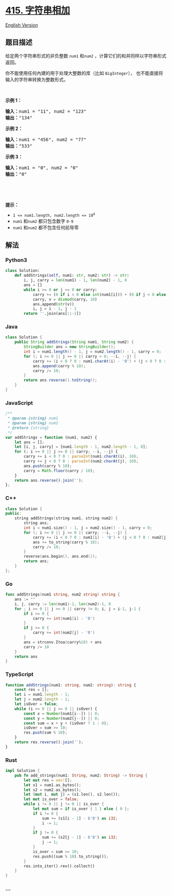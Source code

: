 # [415. 字符串相加](https://leetcode.cn/problems/add-strings)

[English Version](/solution/0400-0499/0415.Add%20Strings/README_EN.md)

## 题目描述

<!-- 这里写题目描述 -->

<p>给定两个字符串形式的非负整数&nbsp;<code>num1</code> 和<code>num2</code>&nbsp;，计算它们的和并同样以字符串形式返回。</p>

<p>你不能使用任何內建的用于处理大整数的库（比如 <code>BigInteger</code>），&nbsp;也不能直接将输入的字符串转换为整数形式。</p>

<p>&nbsp;</p>

<p><strong>示例 1：</strong></p>

<pre>
<strong>输入：</strong>num1 = "11", num2 = "123"
<strong>输出：</strong>"134"
</pre>

<p><strong>示例 2：</strong></p>

<pre>
<strong>输入：</strong>num1 = "456", num2 = "77"
<strong>输出：</strong>"533"
</pre>

<p><strong>示例 3：</strong></p>

<pre>
<strong>输入：</strong>num1 = "0", num2 = "0"
<strong>输出：</strong>"0"
</pre>

<p>&nbsp;</p>

<p>&nbsp;</p>

<p><strong>提示：</strong></p>

<ul>
	<li><code>1 &lt;= num1.length, num2.length &lt;= 10<sup>4</sup></code></li>
	<li><code>num1</code> 和<code>num2</code> 都只包含数字&nbsp;<code>0-9</code></li>
	<li><code>num1</code> 和<code>num2</code> 都不包含任何前导零</li>
</ul>

## 解法

<!-- 这里可写通用的实现逻辑 -->

<!-- tabs:start -->

### **Python3**

<!-- 这里可写当前语言的特殊实现逻辑 -->

```python
class Solution:
    def addStrings(self, num1: str, num2: str) -> str:
        i, j, carry = len(num1) - 1, len(num2) - 1, 0
        ans = []
        while i >= 0 or j >= 0 or carry:
            carry += (0 if i < 0 else int(num1[i])) + (0 if j < 0 else int(num2[j]))
            carry, v = divmod(carry, 10)
            ans.append(str(v))
            i, j = i - 1, j - 1
        return ''.join(ans[::-1])
```

### **Java**

<!-- 这里可写当前语言的特殊实现逻辑 -->

```java
class Solution {
    public String addStrings(String num1, String num2) {
        StringBuilder ans = new StringBuilder();
        int i = num1.length() - 1, j = num2.length() - 1, carry = 0;
        for (; i >= 0 || j >= 0 || carry > 0; --i, --j) {
            carry += (i < 0 ? 0 : num1.charAt(i) - '0') + (j < 0 ? 0 : num2.charAt(j) - '0');
            ans.append(carry % 10);
            carry /= 10;
        }
        return ans.reverse().toString();
    }
}
```

### **JavaScript**

```js
/**
 * @param {string} num1
 * @param {string} num2
 * @return {string}
 */
var addStrings = function (num1, num2) {
    let ans = [];
    let [i, j, carry] = [num1.length - 1, num2.length - 1, 0];
    for (; i >= 0 || j >= 0 || carry; --i, --j) {
        carry += i < 0 ? 0 : parseInt(num1.charAt(i), 10);
        carry += j < 0 ? 0 : parseInt(num2.charAt(j), 10);
        ans.push(carry % 10);
        carry = Math.floor(carry / 10);
    }
    return ans.reverse().join('');
};
```

### **C++**

```cpp
class Solution {
public:
    string addStrings(string num1, string num2) {
        string ans;
        int i = num1.size() - 1, j = num2.size() - 1, carry = 0;
        for (; i >= 0 || j >= 0 || carry; --i, --j) {
            carry += (i < 0 ? 0 : num1[i] - '0') + (j < 0 ? 0 : num2[j] - '0');
            ans += to_string(carry % 10);
            carry /= 10;
        }
        reverse(ans.begin(), ans.end());
        return ans;
    }
};
```

### **Go**

```go
func addStrings(num1 string, num2 string) string {
	ans := ""
	i, j, carry := len(num1)-1, len(num2)-1, 0
	for ; i >= 0 || j >= 0 || carry != 0; i, j = i-1, j-1 {
		if i >= 0 {
			carry += int(num1[i] - '0')
		}
		if j >= 0 {
			carry += int(num2[j] - '0')
		}
		ans = strconv.Itoa(carry%10) + ans
		carry /= 10
	}
	return ans
}
```

### **TypeScript**

```ts
function addStrings(num1: string, num2: string): string {
    const res = [];
    let i = num1.length - 1;
    let j = num2.length - 1;
    let isOver = false;
    while (i >= 0 || j >= 0 || isOver) {
        const x = Number(num1[i--]) || 0;
        const y = Number(num2[j--]) || 0;
        const sum = x + y + (isOver ? 1 : 0);
        isOver = sum >= 10;
        res.push(sum % 10);
    }
    return res.reverse().join('');
}
```

### **Rust**

```rust
impl Solution {
    pub fn add_strings(num1: String, num2: String) -> String {
        let mut res = vec![];
        let s1 = num1.as_bytes();
        let s2 = num2.as_bytes();
        let (mut i, mut j) = (s1.len(), s2.len());
        let mut is_over = false;
        while i != 0 || j != 0 || is_over {
            let mut sum = if is_over { 1 } else { 0 };
            if i != 0 {
                sum += (s1[i - 1] - b'0') as i32;
                i -= 1;
            }
            if j != 0 {
                sum += (s2[j - 1] - b'0') as i32;
                j -= 1;
            }
            is_over = sum >= 10;
            res.push((sum % 10).to_string());
        }
        res.into_iter().rev().collect()
    }
}
```

### **...**

```

```

<!-- tabs:end -->
